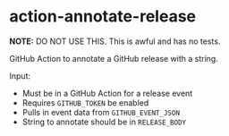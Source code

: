 # action-annotate-release

**NOTE:** DO NOT USE THIS. This is awful and has no tests.

GitHub Action to annotate a GitHub release with a string.

Input:
- Must be in a GitHub Action for a release event
- Requires `GITHUB_TOKEN` be enabled
- Pulls in event data from `GITHUB_EVENT_JSON`
- String to annotate should be in `RELEASE_BODY`
